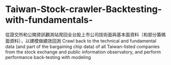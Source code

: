 # Taiwan-Stock-crawler-Backtesting-with-fundamentals-
從證交所和公開資訊觀測站爬回全台股上市公司技術面與基本面資料（和部分籌碼面資料），以建模做績效回測 Crawl back to the technical and fundamental data (and part of the bargaining chip data) of all Taiwan-listed companies from the stock exchange and public information observatory, and perform performance back-testing with modeling
